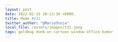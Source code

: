 ```yaml
---
layout: post
date: 2022-02-15 20:13:10 +0000.
title: Meme #131
twitter_author: "@MarioStoja"
local_file: /assets/images/131.jpeg
tags: goldbug dunk-on cartoon window office-humor
---
```

